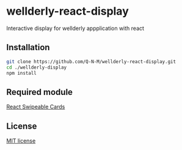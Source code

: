 # wellderly-react-display
Interactive display for wellderly appplication with react

## Installation
```bash
git clone https://github.com/Q-N-M/wellderly-react-display.git
cd ./wellderly-display
npm install
```

## Required module
[React Swipeable Cards](https://github.com/ravelinx22/react-swipeable-cards)

## License
[MIT license](https://github.com/ravelinx22/react-swipeable-cards)
